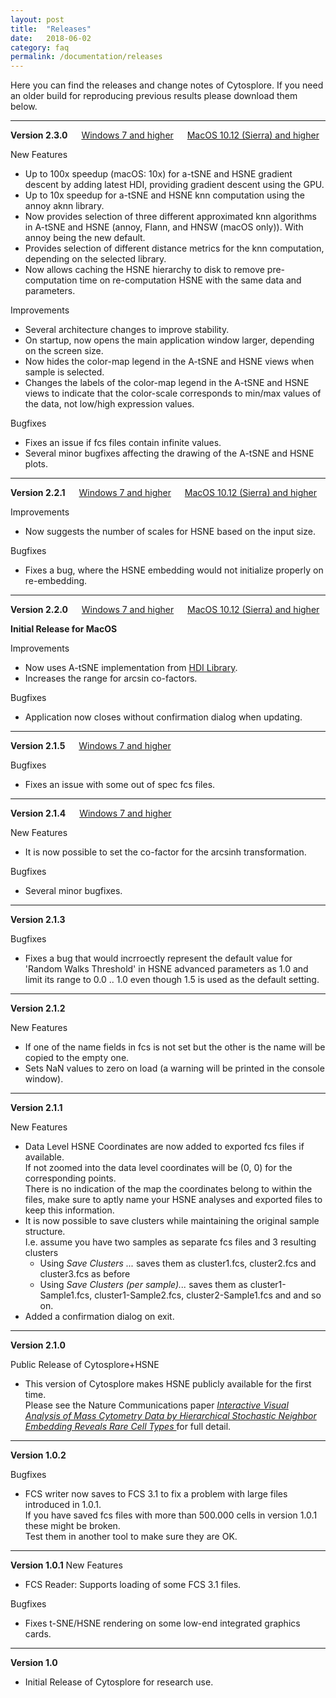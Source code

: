 ```yaml
---
layout: post
title:  "Releases"
date:   2018-06-02
category: faq
permalink: /documentation/releases
---
```

Here you can find the releases and change notes of Cytosplore. If you need an older build for reproducing previous results please download them below.

---

**Version 2.3.0** &emsp; [<i class="fab fa-windows"></i> Windows 7 and higher](https://www.cytosplore.org/download/win/2.3.0/install_cytosplore.exe) &emsp; [<i class="fab fa-apple"></i> MacOS 10.12 (Sierra) and higher](https://www.cytosplore.org/download/macos/Cytosplore.2.3.0.dmg)

New Features
* Up to 100x speedup (macOS: 10x) for a-tSNE and HSNE gradient descent by adding latest HDI, providing gradient descent using the GPU.
* Up to 10x speedup for a-tSNE and HSNE knn computation using the annoy aknn library.
* Now provides selection of three different approximated knn algorithms in A-tSNE and HSNE (annoy, Flann, and HNSW (macOS only)). With annoy being the new default.
* Provides selection of different distance metrics for the knn computation, depending on the selected library.
* Now allows caching the HSNE hierarchy to disk to remove pre-computation time on re-computation HSNE with the same data and parameters.

Improvements
* Several architecture changes to improve stability.
* On startup, now opens the main application window larger, depending on the screen size.
* Now hides the color-map legend in the A-tSNE and HSNE views when sample is selected.
* Changes the labels of the color-map legend in the A-tSNE and HSNE views to indicate that the color-scale corresponds to min/max values of the data, not low/high expression values.

Bugfixes
* Fixes an issue if fcs files contain infinite values.
* Several minor bugfixes affecting the drawing of the A-tSNE and HSNE plots.

---

**Version 2.2.1** &emsp; [<i class="fab fa-windows"></i> Windows 7 and higher](https://www.cytosplore.org/download/win/2.2.1/install_cytosplore.exe) &emsp; [<i class="fab fa-apple"></i> MacOS 10.12 (Sierra) and higher](https://www.cytosplore.org/download/macos/Cytosplore.2.2.1.dmg)

Improvements
* Now suggests the number of scales for HSNE based on the input size.

Bugfixes
* Fixes a bug, where the HSNE embedding would not initialize properly on re-embedding.

---

**Version 2.2.0** &emsp; [<i class="fab fa-windows"></i> Windows 7 and higher](https://www.cytosplore.org/download/win/2.2.0/install_cytosplore.exe) &emsp; [<i class="fab fa-apple"></i> MacOS 10.12 (Sierra) and higher](https://www.cytosplore.org/download/macos/Cytosplore.2.2.0.dmg)

**Initial Release for MacOS**

Improvements
* Now uses A-tSNE implementation from [HDI Library](https://github.com/Nicola17/High-Dimensional-Inspector).
* Increases the range for arcsin co-factors.

Bugfixes
* Application now closes without confirmation dialog when updating.

---

**Version 2.1.5** &emsp; [<i class="fab fa-windows"></i> Windows 7 and higher](https://www.cytosplore.org/download/win/2.1.5/install_cytosplore.exe)

Bugfixes
* Fixes an issue with some out of spec fcs files.

---


**Version 2.1.4** &emsp; [<i class="fab fa-windows"></i> Windows 7 and higher](https://www.cytosplore.org/download/win/2.1.4/install_cytosplore.exe)

New Features
* It is now possible to set the co-factor for the arcsinh transformation.

Bugfixes
* Several minor bugfixes.

---


**Version 2.1.3**

Bugfixes
* Fixes a bug that would incrroectly represent the default value for 'Random Walks Threshold' in HSNE advanced parameters as 1.0 and limit its range to 0.0 .. 1.0 even though 1.5 is used as the default setting.

---

**Version 2.1.2**

New Features
* If one of the name fields in fcs is not set but the other is the name will be copied to the empty one.
* Sets NaN values to zero on load (a warning will be printed in the console window).

---


**Version 2.1.1**

New Features
* Data Level HSNE Coordinates are now added to exported fcs files if available.  
If not zoomed into the data level coordinates will be (0, 0) for the corresponding points.  
There is no indication of the map the coordinates belong to within the files, make sure to aptly name your HSNE analyses and exported files to keep this information.
* It is now possible to save clusters while maintaining the original sample structure.  
I.e. assume you have two samples as separate fcs files and 3 resulting clusters
  * Using <em>Save Clusters ...</em> saves them as cluster1.fcs, cluster2.fcs and cluster3.fcs as before
  * Using <em>Save Clusters (per sample)...</em> saves them as cluster1-Sample1.fcs, cluster1-Sample2.fcs, cluster2-Sample1.fcs and and so on.
* Added a confirmation dialog on exit.

---


**Version 2.1.0**

Public Release of Cytosplore+HSNE
* This version of Cytosplore makes HSNE publicly available for the first time.  
  Please see the Nature Communications paper
  <a href="http://dx.doi.org/10.1038/s41467-017-01689-9">
    <em>
      Interactive Visual Analysis of Mass Cytometry Data by Hierarchical Stochastic Neighbor Embedding Reveals Rare Cell Types
    </em>
  </a>
  for full detail.

---


**Version 1.0.2**

Bugfixes
* FCS writer now saves to FCS 3.1 to fix a problem with large files introduced in 1.0.1.  
If you have saved fcs files with more than 500.000 cells in version 1.0.1 these might be broken.  
Test them in another tool to make sure they are OK.

---


**Version 1.0.1**
New Features
* FCS Reader: Supports loading of some FCS 3.1 files.

Bugfixes
* Fixes t-SNE/HSNE rendering on some low-end integrated graphics cards.

---


**Version 1.0**
* Initial Release of Cytosplore for research use.
